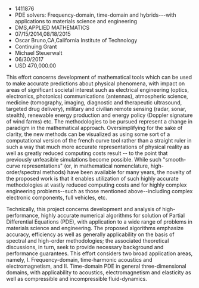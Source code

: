 
* 1411876
* PDE solvers: Frequency-domain, time-domain and hybrids---with applications to materials science and engineering
* DMS,APPLIED MATHEMATICS
* 07/15/2014,08/18/2015
* Oscar Bruno,CA,California Institute of Technology
* Continuing Grant
* Michael Steuerwalt
* 06/30/2017
* USD 470,000.00

This effort concerns development of mathematical tools which can be used to make
accurate predictions about physical phenomena, with impact on areas of
significant societal interest such as electrical engineering (optics,
electronics, photonics) communications (antennas), atmospheric science, medicine
(tomography, imaging, diagnostic and therapeutic ultrasound, targeted drug
delivery), military and civilian remote sensing (radar, sonar, stealth),
renewable energy production and energy policy (Doppler signature of wind farms)
etc. The methodologies to be pursued represent a change in paradigm in the
mathematical approach. Oversimplifying for the sake of clarity, the new methods
can be visualized as using some sort of a computational version of the french
curve tool rather than a straight ruler in such a way that much more accurate
representations of physical reality as well as greatly reduced computing costs
result -- to the point that previously unfeasible simulations become possible.
While such "smooth-curve representations" (or, in mathematical nomenclature,
high-order/spectral methods) have been available for many years, the novelty of
the proposed work is that it enables utilization of such highly accurate
methodologies at vastly reduced computing costs and for highly complex
engineering problems--such as those mentioned above--including complex
electronic components, full vehicles, etc.

Technically, this project concerns development and analysis of high-performance,
highly accurate numerical algorithms for solution of Partial Differential
Equations (PDE), with application to a wide range of problems in materials
science and engineering. The proposed algorithms emphasize accuracy, efficiency
as well as generally applicability on the basis of spectral and high-order
methodologies; the associated theoretical discussions, in turn, seek to provide
necessary background and performance guarantees. This effort considers two broad
application areas, namely, I. Frequency-domain, time-harmonic acoustics and
electromagnetism, and II. Time-domain PDE in general three-dimensional domains,
with applicability to acoustics, electromagnetism and elasticity as well as
compressible and incompressible fluid-dynamics.
